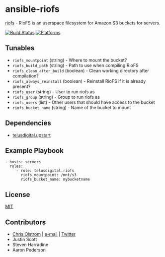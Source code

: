 # ansible-riofs

[riofs](https://github.com/aaronpederson/riofs) - RioFS is an userspace filesystem for Amazon S3 buckets for servers.

[![Build Status](https://travis-ci.org/telusdigital/ansible-riofs.svg?branch=master)](https://travis-ci.org/telusdigital/ansible-riofs)
[![Platforms](http://img.shields.io/badge/platforms-ubuntu-lightgrey.svg?style=flat)](#)

Tunables
--------
* `riofs_mountpoint` (string) - Where to mount the bucket?
* `riofs_build_path` (string) - Path to use when compiling RioFS
* `riofs_clean_after_build` (boolean) - Clean working directory after compilation?
* `riofs_always_reinstall` (boolean) - Reinstall RioFS if it is already present?
* `riofs_user` (string) - User to run riofs as
* `riofs_group` (string) - Group to run riofs as
* `riofs_users` (list) - Other users that should have access to the bucket
* `riofs_bucket_name` (string) - Name of the bucket to mount

Dependencies
------------
* [telusdigital.upstart](https://github.com/telusdigital/ansible-upstart/)

Example Playbook
----------------
    - hosts: servers
      roles:
         - role: telusdigital.riofs
           riofs_mountpoint: /mnt/s3
           riofs_bucket_name: mybucketname

License
-------
[MIT](https://tldrlegal.com/license/mit-license)

Contributors
------------
* [Chris Olstrom](https://colstrom.github.io/) | [e-mail](mailto:chris@olstrom.com) | [Twitter](https://twitter.com/ChrisOlstrom)
* Justin Scott
* Steven Harradine
* Aaron Pederson
